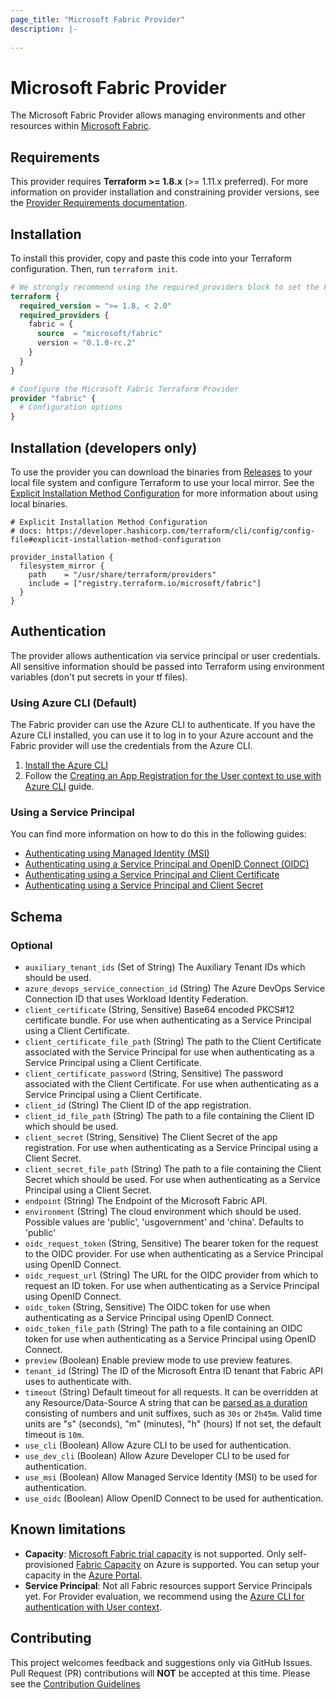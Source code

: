 ```yaml
---
page_title: "Microsoft Fabric Provider"
description: |-
  
---
```


# Microsoft Fabric Provider

The Microsoft Fabric Provider allows managing environments and other resources within [Microsoft Fabric](https://fabric.microsoft.com/).

## Requirements

This provider requires **Terraform >= 1.8.x** (>= 1.11.x preferred).  For more information on provider installation and constraining provider versions, see the [Provider Requirements documentation](https://developer.hashicorp.com/terraform/language/providers/requirements).

## Installation

To install this provider, copy and paste this code into your Terraform configuration. Then, run `terraform init`.

```terraform
# We strongly recommend using the required_providers block to set the Fabric Provider source and version being used
terraform {
  required_version = ">= 1.8, < 2.0"
  required_providers {
    fabric = {
      source  = "microsoft/fabric"
      version = "0.1.0-rc.2"
    }
  }
}

# Configure the Microsoft Fabric Terraform Provider
provider "fabric" {
  # Configuration options
}
```

## Installation (developers only)

To use the provider you can download the binaries from [Releases](https://github.com/microsoft/terraform-provider-fabric/releases) to your local file system and configure Terraform to use your local mirror. See the [Explicit Installation Method Configuration](https://developer.hashicorp.com/terraform/cli/config/config-file#explicit-installation-method-configuration) for more information about using local binaries.

```hcl
# Explicit Installation Method Configuration
# docs: https://developer.hashicorp.com/terraform/cli/config/config-file#explicit-installation-method-configuration

provider_installation {
  filesystem_mirror {
    path    = "/usr/share/terraform/providers"
    include = ["registry.terraform.io/microsoft/fabric"]
  }
}
```

## Authentication

The provider allows authentication via service principal or user credentials. All sensitive information should be passed into Terraform using environment variables (don't put secrets in your tf files).

### Using Azure CLI (Default)

The Fabric provider can use the Azure CLI to authenticate. If you have the Azure CLI installed, you can use it to log in to your Azure account and the Fabric provider will use the credentials from the Azure CLI.

1. [Install the Azure CLI](https://learn.microsoft.com/cli/azure/install-azure-cli)
1. Follow the [Creating an App Registration for the User context to use with Azure CLI](guides/auth_app_reg_user.md) guide.

### Using a Service Principal

You can find more information on how to do this in the following guides:

- [Authenticating using Managed Identity (MSI)](guides/auth_msi.md)
- [Authenticating using a Service Principal and OpenID Connect (OIDC)](guides/auth_spn_oidc.md)
- [Authenticating using a Service Principal and Client Certificate](guides/auth_spn_cert.md)
- [Authenticating using a Service Principal and Client Secret](guides/auth_spn_secret.md)

<!-- schema generated by tfplugindocs -->
## Schema

### Optional

- `auxiliary_tenant_ids` (Set of String) The Auxiliary Tenant IDs which should be used.
- `azure_devops_service_connection_id` (String) The Azure DevOps Service Connection ID that uses Workload Identity Federation.
- `client_certificate` (String, Sensitive) Base64 encoded PKCS#12 certificate bundle. For use when authenticating as a Service Principal using a Client Certificate.
- `client_certificate_file_path` (String) The path to the Client Certificate associated with the Service Principal for use when authenticating as a Service Principal using a Client Certificate.
- `client_certificate_password` (String, Sensitive) The password associated with the Client Certificate. For use when authenticating as a Service Principal using a Client Certificate.
- `client_id` (String) The Client ID of the app registration.
- `client_id_file_path` (String) The path to a file containing the Client ID which should be used.
- `client_secret` (String, Sensitive) The Client Secret of the app registration. For use when authenticating as a Service Principal using a Client Secret.
- `client_secret_file_path` (String) The path to a file containing the Client Secret which should be used. For use when authenticating as a Service Principal using a Client Secret.
- `endpoint` (String) The Endpoint of the Microsoft Fabric API.
- `environment` (String) The cloud environment which should be used. Possible values are 'public', 'usgovernment' and 'china'. Defaults to 'public'
- `oidc_request_token` (String, Sensitive) The bearer token for the request to the OIDC provider. For use when authenticating as a Service Principal using OpenID Connect.
- `oidc_request_url` (String) The URL for the OIDC provider from which to request an ID token. For use when authenticating as a Service Principal using OpenID Connect.
- `oidc_token` (String, Sensitive) The OIDC token for use when authenticating as a Service Principal using OpenID Connect.
- `oidc_token_file_path` (String) The path to a file containing an OIDC token for use when authenticating as a Service Principal using OpenID Connect.
- `preview` (Boolean) Enable preview mode to use preview features.
- `tenant_id` (String) The ID of the Microsoft Entra ID tenant that Fabric API uses to authenticate with.
- `timeout` (String) Default timeout for all requests. It can be overridden at any Resource/Data-Source
   A string that can be [parsed as a duration](https://pkg.go.dev/time#ParseDuration) consisting of numbers and unit suffixes, such as `30s` or `2h45m`. Valid time units are "s" (seconds), "m" (minutes), "h" (hours)
   If not set, the default timeout is `10m`.
- `use_cli` (Boolean) Allow Azure CLI to be used for authentication.
- `use_dev_cli` (Boolean) Allow Azure Developer CLI to be used for authentication.
- `use_msi` (Boolean) Allow Managed Service Identity (MSI) to be used for authentication.
- `use_oidc` (Boolean) Allow OpenID Connect to be used for authentication.

## Known limitations

- **Capacity**: [Microsoft Fabric trial capacity](https://learn.microsoft.com/fabric/get-started/fabric-trial) is not supported. Only self-provisioned [Fabric Capacity](https://learn.microsoft.com/fabric/enterprise/plan-capacity) on Azure is supported. You can setup your capacity in the [Azure Portal](https://portal.azure.com/#browse/Microsoft.Fabric%2Fcapacities).
- **Service Principal**: Not all Fabric resources support Service Principals yet. For Provider evaluation, we recommend using the [Azure CLI for authentication with User context](guides/auth_app_reg_user.md).

## Contributing

This project welcomes feedback and suggestions only via GitHub Issues. Pull Request (PR) contributions will **NOT** be accepted at this time. Please see the [Contribution Guidelines](https://github.com/microsoft/terraform-provider-fabric/)
